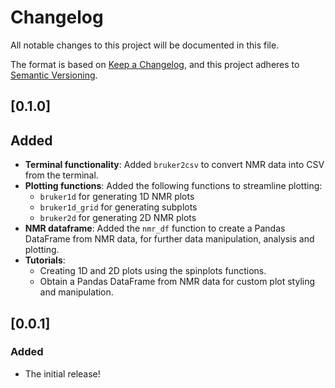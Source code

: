 # Changelog

All notable changes to this project will be documented in this file.

The format is based on [Keep a Changelog](https://keepachangelog.com/en/1.0.0/), and this project adheres to [Semantic Versioning](https://semver.org/spec/v2.0.0.html).

## [0.1.0]

## Added

- **Terminal functionality**: Added `bruker2csv` to convert NMR data into CSV from the terminal.
- **Plotting functions**: Added the following functions to streamline plotting:
    - `bruker1d` for generating 1D NMR plots
    - `bruker1d_grid` for generating subplots
    - `bruker2d` for generating 2D NMR plots
- **NMR dataframe**: Added the `nmr_df` function to create a Pandas DataFrame from NMR data, for further data manipulation, analysis and plotting.
- **Tutorials**:
    - Creating 1D and 2D plots using the spinplots functions.
    - Obtain a Pandas DataFrame from NMR data for custom plot styling and manipulation.

## [0.0.1]

### Added

- The initial release!
